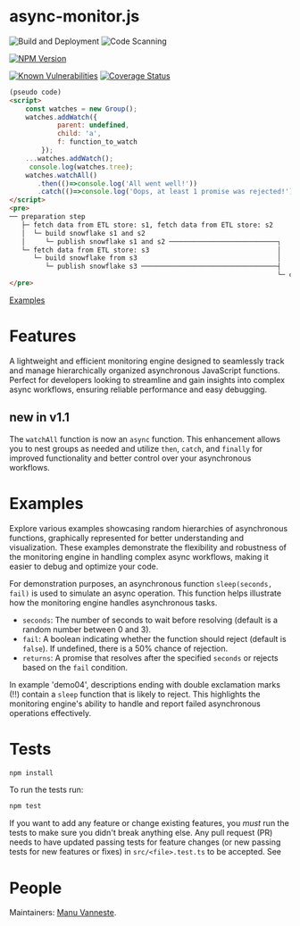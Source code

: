 # async-monitor.js

![Build and Deployment](https://github.com/manulykebe/async-monitor.js/actions/workflows/pages/pages-build-deployment/badge.svg?branch=main)
![Code Scanning](https://github.com/manulykebe/async-monitor.js/actions/workflows/github-code-scanning/codeql/badge.svg?branch=main)

[![NPM Version][npm-image]][npm-url]

[![Known Vulnerabilities](https://snyk.io/test/npm/async-monitor.js/badge.svg)](https://snyk.io/test/npm/async-monitor.js)
[![Coverage Status](https://coveralls.io/repos/github/manulykebe/async-monitor.js/badge.svg?branch=main)](https://coveralls.io/github/manulykebe/async-monitor.js?branch=main)


```html
(pseudo code)
<script>
	const watches = new Group();
	watches.addWatch({
			parent: undefined,
			child: 'a',
			f: function_to_watch
		});
	...watches.addWatch();
	 console.log(watches.tree);
	watches.watchAll()
	   .then(()=>console.log('All went well!'))
	   .catch(()=>console.log('Oops, at least 1 promise was rejected!'));
</script>
<pre>
── preparation step
   ├─ fetch data from ETL store: s1, fetch data from ETL store: s2
   │  └─ build snowflake s1 and s2
   │     └─ publish snowflake s1 and s2 ───────────────────────────┐
   └─ fetch data from ETL store: s3                                │
      └─ build snowflake from s3                                   │
         └─ publish snowflake s3 ──────────────────────────────────┤
                                                                   └─ completed
</pre>
```

[Examples](https://manulykebe.github.io/async-monitor.js/src/html/index.html)

# Features

A lightweight and efficient monitoring engine designed to seamlessly track and manage hierarchically organized asynchronous JavaScript functions. Perfect for developers looking to streamline and gain insights into complex async workflows, ensuring reliable performance and easy debugging.

## new in v1.1

The `watchAll` function is now an `async` function. This enhancement allows you to nest groups as needed and utilize `then`, `catch`, and `finally` for improved functionality and better control over your asynchronous workflows.

# Examples

Explore various examples showcasing random hierarchies of asynchronous functions, graphically represented for better understanding and visualization. These examples demonstrate the flexibility and robustness of the monitoring engine in handling complex async workflows, making it easier to debug and optimize your code.

For demonstration purposes, an asynchronous function `sleep(seconds, fail)` is used to simulate an async operation. This function helps illustrate how the monitoring engine handles asynchronous tasks.

- `seconds`: The number of seconds to wait before resolving (default is a random number between 0 and 3).
- `fail`: A boolean indicating whether the function should reject (default is `false`). If undefined, there is a 50% chance of rejection.
- `returns`: A promise that resolves after the specified `seconds` or rejects based on the `fail` condition.

In example 'demo04', descriptions ending with double exclamation marks (!!) contain a `sleep` function that is likely to reject. This highlights the monitoring engine's ability to handle and report failed asynchronous operations effectively.

# Tests

```bash
npm install
```

To run the tests run:

```bash
npm test
```

If you want to add any feature or change existing features, you _must_ run the
tests to make sure you didn't break anything else. Any pull request (PR) needs
to have updated passing tests for feature changes (or new passing tests for new
features or fixes) in `src/<file>.test.ts` to be accepted. See

# People

Maintainers: [Manu Vanneste](https://github.com/manulykebe).

[npm-image]: https://badge.fury.io/js/async-monitor.js.svg
[npm-url]: https://www.npmjs.com/package/async-monitor.js
